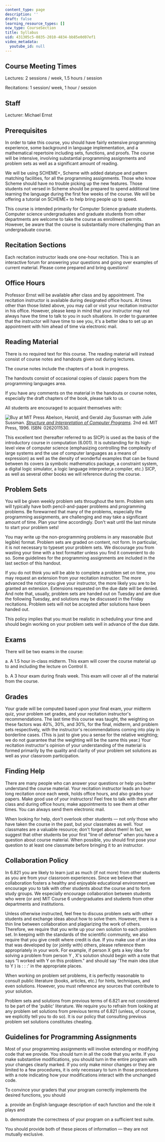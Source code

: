 ```yaml
---
content_type: page
description: ''
draft: false
learning_resource_types: []
ocw_type: CourseSection
title: Syllabus
uid: 431305c5-0835-2010-4834-bb85e0d07ef1
video_metadata:
  youtube_id: null
---
```

## Course Meeting Times

Lectures: 2 sessions / week, 1.5 hours / session

Recitations: 1 session/ week, 1 hour / session

## Staff

Lecturer: Michael Ernst

## Prerequisites

In order to take this course, you should have fairly extensive programming experience, some background in language implementation, and a mathematical repertoire including sets, functions, and proofs. The course will be intensive, involving substantial programming assignments and problem sets as well as a significant amount of reading.

We will be using SCHEME+, Scheme with added datatype and pattern matching facilities, for all the programming assignments. Those who know Scheme should have no trouble picking up the new features. Those students not versed in Scheme should be prepared to spend additional time learning the language during the first few weeks of the course. We will be offering a tutorial on SCHEME+ to help bring people up to speed.

This course is intended primarily for Computer Science graduate students. Computer science undergraduates and graduate students from other departments are welcome to take the course as enrollment permits. However, be aware that the course is substantially more challenging than an undergraduate course.

## Recitation Sections

Each recitation instructor leads one one-hour recitation. This is an interactive forum for answering your questions and going over examples of current material. Please come prepared and bring questions!

## Office Hours

Professor Ernst will be available after class and by appointment. The recitation instructor is available during designated office hours. At times other than those listed above, you may call or visit your recitation instructor in his office. However, please keep in mind that your instructor may not always have the time to talk to you in such situations. In order to guarantee that the instructor will have time to see you, it's a better idea to set up an appointment with him ahead of time via electronic mail.

## Reading Material

There is no required text for this course. The reading material will instead consist of course notes and handouts given out during lectures.

The course notes include the chapters of a book in progress.

The handouts consist of occasional copies of classic papers from the programming languages area.

If you have any comments on the material in the handouts or course notes, especially the draft chapters of the book, please talk to us.

All students are encouraged to acquaint themselves with:

![Buy at MIT Press](/images/mp_logo.gif) Abelson, Harold, and Gerald Jay Sussman with Julie Sussman. [_Structure and Interpretation of Computer Programs_](https://mitpress.mit.edu/books/structure-and-interpretation-computer-programs-second-edition). 2nd ed. MIT Press, 1996. ISBN: 0262011530.

This excellent text (hereafter referred to as SICP) is used as the basis of the introductory course in computation (6.001). It is outstanding for its high-level view of computer science (emphasizing controlling the complexity of large systems and the use of computer languages as a means of expression) as well as the density of wonderful examples that can be found between its covers (a symbolic mathematics package, a constraint system, a digital logic simulator, a logic language interpreter,a compiler, etc.) SICP, as well as several other books we will reference during the course.

## Problem Sets

You will be given weekly problem sets throughout the term. Problem sets will typically have both pencil-and-paper problems and programming problems. Be forewarned that many of the problems, especially the programming assignments, are challenging and may take a significant amount of time. Plan your time accordingly. Don't wait until the last minute to start your problem sets!

You may write up the non-programming problems in any reasonable (but legible) format. Problem sets are graded on content, not form. In particular, it is not necessary to typeset your problem sets. We discourage you from wasting your time with a text formatter unless you find it convenient to do so. Some guidelines for the programming assignments are included in the last section of this handout.

If you do not think you will be able to complete a problem set on time, you may request an extension from your recitation instructor. The more advanced the notice you give your instructor, the more likely you are to be granted an extension. Extensions requested on the due date will be denied. And note that, usually, problem sets are handed out on Tuesday and are due the following Tuesday, and solutions may be discussed in the Friday recitations. Problem sets will not be accepted after solutions have been handed out.

This policy implies that you must be realistic in scheduling your time and should begin working on your problem sets well in advance of the due date.

## Exams

There will be two exams in the course:

a. A 1.5 hour in-class midterm. This exam will cover the course material up to and including the lecture on Control II.

b. A 3 hour exam during finals week. This exam will cover all of the material from the course.

## Grades

Your grade will be computed based upon your final exam, your midterm quiz, your problem set grades, and your recitation instructor's recommendations. The last time this course was taught, the weighting on these factors was 40%, 30%, and 30%, for the final, midterm, and problem sets respectively, with the instructor's recommendations coming into play in borderline cases. (This is just to give you a sense for the relative weighting; we do not guarantee that the weighting will be the same this year.) Your recitation instructor's opinion of your understanding of the material is formed primarily by the quality and clarity of your problem set solutions as well as your classroom participation.

## Finding Help

There are many people who can answer your questions or help you better understand the course material. Your recitation instructor leads an hour-long recitation once each week, holds office hours, and also grades your papers. Make good use of your instructors! Feel free to talk with them after class and during office hours; make appointments to see them at other times. You can always send them electronic mail.

When looking for help, don't overlook other students — not only those who have taken the course in the past, but your classmates as well. Your classmates are a valuable resource; don't forget about them! In fact, we suggest that other students be your first "line of defense" when you have a question about course material. When possible, you should first pose your question to at least one classmate before bringing it to an instructor.

## Collaboration Policy

In 6.821 you are likely to learn just as much (if not more) from other students as you are from your classroom experiences. Since we believe that collaboration fosters a healthy and enjoyable educational environment,we encourage you to talk with other students about the course and to form study groups. We especially encourage collaboration between students who were (or are) MIT Course 6 undergraduates and students from other departments and institutions.

Unless otherwise instructed, feel free to discuss problem sets with other students and exchange ideas about how to solve them. However, there is a thin line between collaboration and plagiarizing the work of others. Therefore, we require that you write up your own solution to each problem set. In keeping with the standards of the scientific community, we also require that you give credit where credit is due. If you make use of an idea that was developed by (or jointly with) others, please reference them appropriately in your work. For example, if person X gets a key idea for solving a problem from person Y , X's solution should begin with a note that says “I worked with Y on this problem." and should say 'The main idea (due to Y ) is : : :' in the appropriate places.

When working on problem set problems, it is perfectly reasonable to consult public literature (books, articles, etc.) for hints, techniques, and even solutions. However, you must reference any sources that contribute to your solution.

Problem sets and solutions from previous terms of 6.821 are not considered to be part of the 'public' literature. We require you to refrain from looking at any problem set solutions from previous terms of 6.821 (unless, of course, we explicitly tell you to do so). It is our policy that consulting previous problem set solutions constitutes cheating.

## Guidelines for Programming Assignments

Most of your programming assignments will involve extending or modifying code that we provide. You should turn in all the code that you write. If you make substantive modifications, you should turn in the entire program with your changes clearly marked. If you only make minor changes or they are limited to a few procedures, it is only necessary to turn in those procedures with a note indicating how your modifications interact with the unchanged code.

To convince your graders that your program correctly implements the desired functions, you should

a. provide an English language description of each function and the role it plays and

b. demonstrate the correctness of your program on a sufficient test suite.

You should provide both of these pieces of information — they are not mutually exclusive.